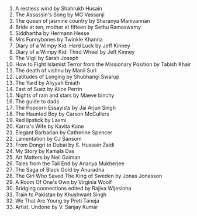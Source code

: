 1. A restless wind by Shahrukh Husain
2. The Assassin's Song by MG Vassanji
3. The queen of jasmine country by Sharanya Manivannan
4. Bride at ten, mother at fifteen by Sethu Ramaswamy
5. Siddhartha by Hermann Hesse
6. Mrs Funnybones by Twinkle Khanna
7. Diary of a Wimpy Kid: Hard Luck by Jeff Kinney
8. Diary of a Wimpy Kid: Third Wheel by Jeff Kinney
9. The Vigil by Sarah Joseph
10. How to Fight Islamist Terror from the Missionary Position by Tabish Khair
11. The death of vishnu by Manil Suri
12. Latitudes of Longing by Shubhangi Swarup
13. The Yard by Aliyyah Eniath
14. East of Suez by Alice Perrin
15. Nights of rain and stars by Maeve binchy
16. The guide to dads
17. The Popcorn Essayists by Jai Arjun Singh
18. The Haunted Boy by Carson McCullers
19. Red lipstick by Laxmi
20. Karna's Wife by Kavita Kane
21. Elegant Barbarian by Catherine Spencer
22. Lamentation by CJ Sansom
23. From Dongri to Dubai by S. Hussain Zaidi
24. My Story by Kamala Das
25. Art Matters by Neil Gaiman
26. Tales from the Tail End by Ananya Mukherjee
27. The Saga of Black Gold by Anuradha
28. The Girl Who Saved The King of Sweden by Jonas Jonasson
29. A Room Of One's Own by Virginia Woolf
30. Bridging connections edited by Rajiva Wijesinha
31. Train to Pakistan by Khushwant Singh
32. We That Are Young by Preti Taneja
33. Artist, Undone by V. Sanjay Kumar
